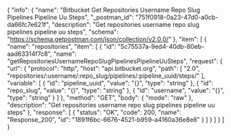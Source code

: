 {
  "info": {
    "name": "Bitbucket Get Repositories Username Repo Slug Pipelines Pipeline Uu Steps",
    "_postman_id": "751f0918-0a23-47d0-a0cb-da66fc7e621f",
    "description": "Get repositories username repo slug pipelines pipeline uu steps",
    "schema": "https://schema.getpostman.com/json/collection/v2.0.0/"
  },
  "item": [
    {
      "name": "repositories",
      "item": [
        {
          "id": "5c75537a-9ed4-40db-80eb-aad63314f7c8",
          "name": "getRepositoriesUsernameRepoSlugPipelinesPipelineUuSteps",
          "request": {
            "url": {
              "protocol": "http",
              "host": "api.bitbucket.org",
              "path": [
                "2.0",
                "repositories/:username/:repo_slug/pipelines/:pipeline_uuid/steps/"
              ],
              "variable": [
                {
                  "id": "pipeline_uuid",
                  "value": "{}",
                  "type": "string"
                },
                {
                  "id": "repo_slug",
                  "value": "{}",
                  "type": "string"
                },
                {
                  "id": "username",
                  "value": "{}",
                  "type": "string"
                }
              ]
            },
            "method": "GET",
            "body": {
              "mode": "raw"
            },
            "description": "Get repositories username repo slug pipelines pipeline uu steps"
          },
          "response": [
            {
              "status": "OK",
              "code": 200,
              "name": "Response_200",
              "id": "1891f6bc-6676-4521-b959-a4160a36e8e8"
            }
          ]
        }
      ]
    }
  ]
}
